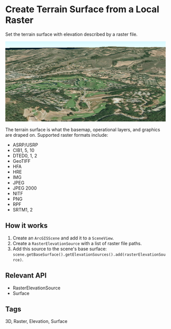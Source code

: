 # Create Terrain Surface from a Local Raster

Set the terrain surface with elevation described by a raster file.

![](CreateTerrainSurfaceFromLocalRaster.png)

The terrain surface is what the basemap, operational layers, and graphics are draped on. Supported raster formats include:

*   ASRP/USRP
*   CIB1, 5, 10
*   DTED0, 1, 2
*   GeoTIFF
*   HFA
*   HRE
*   IMG
*   JPEG
*   JPEG 2000
*   NITF
*   PNG
*   RPF
*   SRTM1, 2


## How it works

  1. Create an `ArcGISScene` and add it to a `SceneView`.
  2. Create a `RasterElevationSource` with a list of raster file paths.
  3. Add this source to the scene's base surface: `scene.getBaseSurface().getElevationSources().add(rasterElevationSource)`.


## Relevant API

*   RasterElevationSource
*   Surface


<h2 id="tags">Tags</h2>
3D, Raster, Elevation, Surface